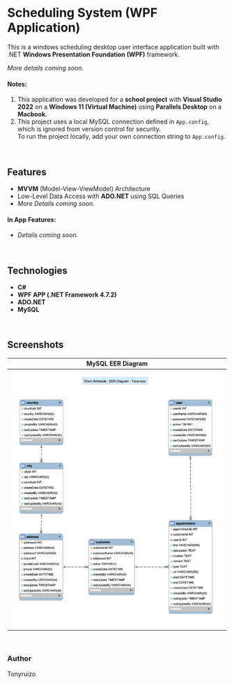 # Scheduling System (WPF Application)
This is a windows scheduling desktop user interface application built with .NET **Windows Presentation Foundation (WPF)** framework.

*More details coming soon.*


#### Notes:
1. This application was developed for a **school project** with **Visual Studio 2022** on a **Windows 11 (Virtual Machine)** using **Parallels Desktop** on a **Macbook**.
2. This project uses a local MySQL connection defined in `App.config`, which is ignored from version control for security.  
To run the project locally, add your own connection string to `App.config`.
<br>

## Features
-  **MVVM** (Model-View-ViewModel) Architecture
- Low-Level Data Access with **ADO.NET** using SQL Queries 
- *More Details coming soon.*

#### In App Features:
- *Details coming soon.*

<br>

## Technologies

- **C#**
- **WPF APP (.NET Framework 4.7.2)**
- **ADO.NET** 
- **MySQL** 

<br>

## Screenshots
| MySQL EER Diagram |
|-------------------|
| ![EER Diagram](screenshots/client_schedule_diagram_screenshot.png) |

<br>




### Author
Tonyruizo